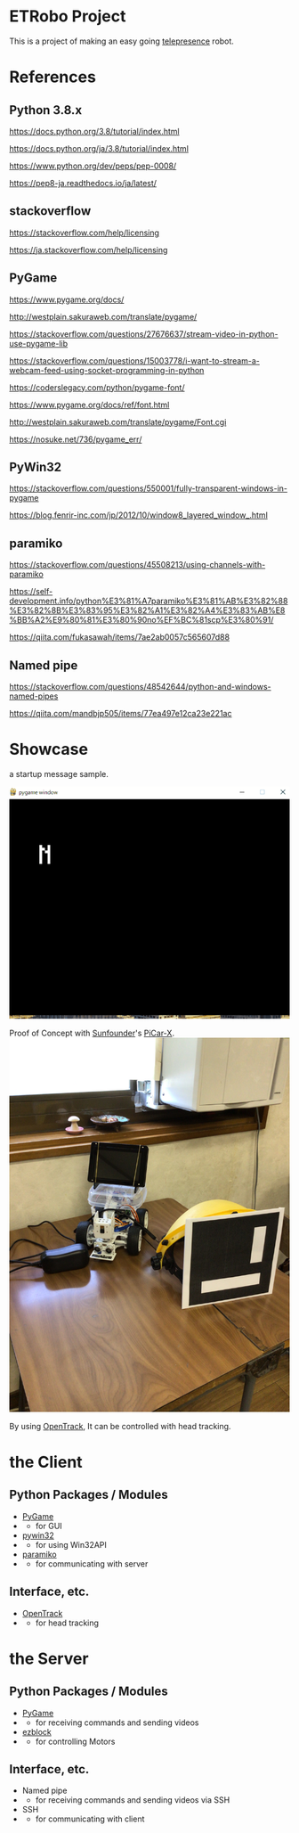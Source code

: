 # ETRobo Project
This is a project of making an easy going [telepresence](https://en.wikipedia.org/wiki/Telepresence) robot.

# References

## Python 3.8.x

https://docs.python.org/3.8/tutorial/index.html

https://docs.python.org/ja/3.8/tutorial/index.html

https://www.python.org/dev/peps/pep-0008/

https://pep8-ja.readthedocs.io/ja/latest/

## stackoverflow

https://stackoverflow.com/help/licensing

https://ja.stackoverflow.com/help/licensing

## PyGame

https://www.pygame.org/docs/

http://westplain.sakuraweb.com/translate/pygame/

https://stackoverflow.com/questions/27676637/stream-video-in-python-use-pygame-lib

https://stackoverflow.com/questions/15003778/i-want-to-stream-a-webcam-feed-using-socket-programming-in-python

https://coderslegacy.com/python/pygame-font/

https://www.pygame.org/docs/ref/font.html

http://westplain.sakuraweb.com/translate/pygame/Font.cgi

https://nosuke.net/736/pygame_err/

## PyWin32

https://stackoverflow.com/questions/550001/fully-transparent-windows-in-pygame

https://blog.fenrir-inc.com/jp/2012/10/window8_layered_window_.html

## paramiko

https://stackoverflow.com/questions/45508213/using-channels-with-paramiko

https://self-development.info/python%E3%81%A7paramiko%E3%81%AB%E3%82%88%E3%82%8B%E3%83%95%E3%82%A1%E3%82%A4%E3%83%AB%E8%BB%A2%E9%80%81%E3%80%90no%EF%BC%81scp%E3%80%91/

https://qiita.com/fukasawah/items/7ae2ab0057c565607d88

## Named pipe

https://stackoverflow.com/questions/48542644/python-and-windows-named-pipes

https://qiita.com/mandbjp505/items/77ea497e12ca23e221ac

# Showcase

a startup message sample.

![a startup message sample](https://raw.githubusercontent.com/neetandgeeks/easygoingtelepresencerobot/main/pictures/StartupMessageSample.gif)

Proof of Concept with [Sunfounder](https://github.com/sunfounder)'s [PiCar-X](https://www.sunfounder.com/products/picar-x).
![PoC](https://raw.githubusercontent.com/neetandgeeks/easygoingtelepresencerobot/main/pictures/ProofofConcept001.jpg)

By using [OpenTrack](https://github.com/opentrack/opentrack), It can be controlled with head tracking.

# the Client

## Python Packages / Modules

* [PyGame](https://www.pygame.org/docs/)
* * for GUI
* [pywin32](https://github.com/mhammond/pywin32)
* * for using Win32API
* [paramiko](https://www.paramiko.org/)
* * for communicating with server

## Interface, etc.

* [OpenTrack](https://github.com/opentrack/opentrack)
* * for head tracking

# the Server

## Python Packages / Modules

* [PyGame](https://www.pygame.org/docs/)
* * for receiving commands and sending videos
* [ezblock](https://github.com/sunfounder-ezblock/ezb-pi)
* * for controlling Motors

## Interface, etc.

* Named pipe
* * for receiving commands and sending videos via SSH
* SSH
* * for communicating with client
